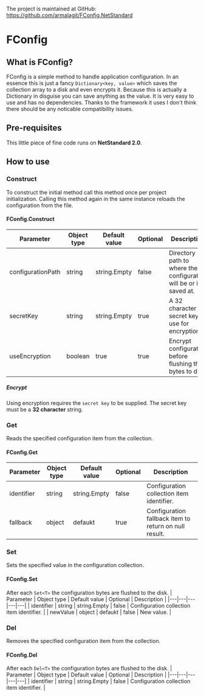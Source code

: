 The project is maintained at GitHub: https://github.com/armalagit/FConfig.NetStandard

# FConfig
## What is FConfig?
FConfig is a simple method to handle application configuration. In an essence this is just a fancy ``Dictionary<key, value>`` which saves the collection array to a disk and even encrypts it. Because this is actually a Dictionary in disguise you can save anything as the value. It is very easy to use and has no dependencies. Thanks to the framework it uses I don't think there should be any noticable compatibility issues.

## Pre-requisites
This little piece of fine code runs on **NetStandard 2.0**.

## How to use
### **Construct**
To construct the initial method call this method once per project initialization. Calling this method again in the same instance reloads the configuration from the file.
#### FConfig.Construct
| Parameter| Object type | Default value | Optional | Description |
|---|---|---|---|---|
| configurationPath | string | string.Empty | false | Directory path to where the configuration will be or is saved at. |
| secretKey | string | string.Empty | true | A 32 character secret key to use for encryption. |
| useEncryption | boolean | true | true | Encrypt configuration before flushing the bytes to disk. |
##### Encrypt
Using encryption requires the ``secret key`` to be supplied. The secret key must be a **32 character** string.

### **Get**
Reads the specified configuration item from the collection.
#### FConfig.Get
| Parameter| Object type | Default value | Optional | Description |
|---|---|---|---|---|
| identifier | string | string.Empty | false | Configuration collection item identifier. |
| fallback | object | defaukt | true | Configuration fallback item to return on null result. |

### **Set**
Sets the specified value in the configuration collection.
#### FConfig.Set
After each ``Set<T>`` the configuration bytes are flushed to the disk.
| Parameter | Object type | Default value | Optional | Description |
|---|---|---|---|---|
| identifier | string | string.Empty | false | Configuration collection item identifier. |
| newValue | object | defaukt | false | New value. |

### **Del**
Removes the specified configuration item from the collection.
#### FConfig.Del
After each ``Del<T>`` the configuration bytes are flushed to the disk.
| Parameter | Object type | Default value | Optional | Description |
|---|---|---|---|---|
| identifier | string | string.Empty | false | Configuration collection item identifier. |
